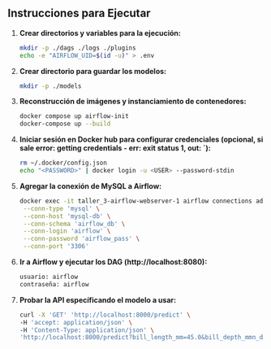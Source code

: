## Instrucciones para Ejecutar

1. **Crear directorios y variables para la ejecución:**

   ```bash
   mkdir -p ./dags ./logs ./plugins
   echo -e "AIRFLOW_UID=$(id -u)" > .env

2. **Crear directorio para guardar los modelos:**

   ```bash
   mkdir -p ./models

3. **Reconstrucción de imágenes y instanciamiento de contenedores:**

   ```bash
   docker compose up airflow-init
   docker-compose up --build


4. **Iniciar sesión en Docker hub para configurar credenciales (opcional, si sale error: getting credentials - err: exit status 1, out: `):**
   ```bash
   rm ~/.docker/config.json
   echo "<PASSWORD>" | docker login -u <USER> --password-stdin

5. **Agregar la conexión de MySQL a Airflow:**

   ```bash
   docker exec -it taller_3-airflow-webserver-1 airflow connections add 'mysql_default' \
    --conn-type 'mysql' \
    --conn-host 'mysql-db' \
    --conn-schema 'airflow_db' \
    --conn-login 'airflow' \
    --conn-password 'airflow_pass' \
    --conn-port '3306'

6. **Ir a Airflow y ejecutar los DAG (http://localhost:8080):**

   ```bash
   usuario: airflow
   contraseña: airflow

7. **Probar la API específicando el modelo a usar:**

    ```bash
   curl -X 'GET' 'http://localhost:8000/predict' \
   -H 'accept: application/json' \
   -H 'Content-Type: application/json' \
   'http://localhost:8000/predict?bill_length_mm=45.0&bill_depth_mmn_depth_mm=17.5&body_mass_g=4500'

